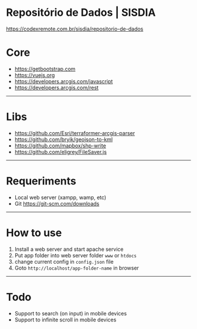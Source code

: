 # Repositório de Dados | SISDIA

https://codexremote.com.br/sisdia/repositorio-de-dados

# Core

- https://getbootstrap.com
- https://vuejs.org
- https://developers.arcgis.com/javascript
- https://developers.arcgis.com/rest

- - - - -

# Libs

- https://github.com/Esri/terraformer-arcgis-parser
- https://github.com/bryik/geojson-to-kml
- https://github.com/mapbox/shp-write
- https://github.com/eligrey/FileSaver.js

- - - - -

# Requeriments

- Local web server (xampp, wamp, etc)
- Git https://git-scm.com/downloads

- - - - -

# How to use

1. Install a web server and start apache service
2. Put app folder into web server folder `www` or `htdocs`
3. change current config in `config.json` file
3. Goto `http://localhost/app-folder-name` in browser

- - - - -

# Todo

- Support to search (on input) in mobile devices
- Support to infinite scroll in mobile devices